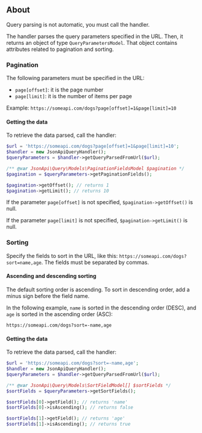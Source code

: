 ## About

Query parsing is not automatic, you must call the handler.

The handler parses the query parameters specified in the URL.
Then, it returns an object of type `QueryParametersModel`.
That object contains attributes related to pagination and sorting.

### Pagination

The following parameters must be specified in the URL:
- `page[offset]`: it is the page number
- `page[limit]`: it is the number of items per page

Example: `https://someapi.com/dogs?page[offset]=1&page[limit]=10`

#### Getting the data

To retrieve the data parsed, call the handler:
```php
$url = 'https://someapi.com/dogs?page[offset]=1&page[limit]=10';
$handler = new JsonApiQueryHandler();
$queryParameters = $handler->getQueryParsedFromUrl($url);

/** @var JsonApi\Query\Models\PaginationFieldsModel $pagination */
$pagination = $queryParameters->getPaginationFields();

$pagination->getOffset(); // returns 1
$pagination->getLimit(); // returns 10
```

If the parameter `page[offset]` is not specified, `$pagination->getOffset()` is null.

If the parameter `page[limit]` is not specified, `$pagination->getLimit()` is null.

### Sorting

Specify the fields to sort in the URL, like this: `https://someapi.com/dogs?sort=name,age`.
The fields must be separated by commas.

#### Ascending and descending sorting

The default sorting order is ascending.
To sort in descending order, add a minus sign before the field name.

In the following example, `name` is sorted in the descending order (DESC),
and `age` is sorted in the ascending order (ASC):

`https://someapi.com/dogs?sort=-name,age`

#### Getting the data

To retrieve the data parsed, call the handler:
```php
$url = 'https://someapi.com/dogs?sort=-name,age';
$handler = new JsonApiQueryHandler();
$queryParameters = $handler->getQueryParsedFromUrl($url);

/** @var JsonApi\Query\Models\SortFieldModel[] $sortFields */
$sortFields = $queryParameters->getSortFields();

$sortFields[0]->getField(); // returns 'name'
$sortFields[0]->isAscending(); // returns false

$sortFields[1]->getField(); // returns 'age'
$sortFields[1]->isAscending(); // returns true
```